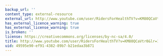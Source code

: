 ```yaml
---
backup_url: ''
content_type: external-resource
external_url: http://www.youtube.com/user/RidersForHealthTV?v=KM80QCaVtr0&lr=1
has_external_licence_warning: true
has_external_license_warning: true
is_broken: ''
license: https://creativecommons.org/licenses/by-nc-sa/4.0/
title: http://www.youtube.com/user/RidersForHealthTV?v=KM80QCaVtr0&lr=1
uid: 49595e90-ef91-4382-89b7-b21edaa3b871
---
```

